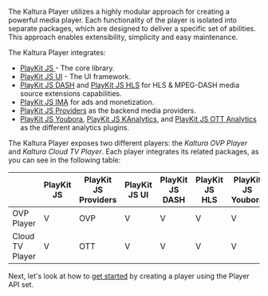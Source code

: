 The Kaltura Player utilizes a highly modular approach for creating a powerful media player.
Each functionality of the player is isolated into separate packages, which are designed to deliver a specific set of abilities.
This approach enables extensibility, simplicity and easy maintenance.

The Kaltura Player integrates:
* [PlayKit JS ](https://github.com/kaltura/playkit-js) - The core library.
* [PlayKit JS UI](https://github.com/kaltura/playkit-js-ui) - The UI framework.
* [PlayKit JS DASH](https://github.com/kaltura/playkit-js-dash) and [PlayKit JS HLS](https://github.com/kaltura/playkit-js-hls) for HLS & MPEG-DASH media source extensions capabilities.
* [PlayKit JS IMA](https://github.com/kaltura/playkit-js-ima) for ads and monetization.
* [PlayKit JS Providers](https://github.com/kaltura/playkit-js-providers) as the backend media providers.
* [PlayKit JS Youbora](https://github.com/kaltura/playkit-js-youbora), [PlayKit JS KAnalytics](https://github.com/kaltura/playkit-js-kanalytics), and [PlayKit JS OTT Analytics](https://github.com/kaltura/playkit-js-ott-analytics) as the different analytics plugins.

The Kaltura Player exposes two different players: the *Kaltura OVP Player* and *Kaltura Cloud TV Player*. Each player integrates its related packages, as you can see in the following table:


|  | PlayKit JS | PlayKit JS Providers|PlayKit JS UI| PlayKit JS DASH | PlayKit JS HLS| PlayKit JS Youbora |  PlayKit JS KAnalytics|  PlayKit JS OTT Analytics|
| --- |---|---|---|---|---|---| ---| --- |
| OVP Player | V | OVP | V | V | V | V | V |  |
|  Cloud TV Player | V |  OTT | V | V | V | V |  | V | 

Next, let's look at how to [get started]() by creating a player using the Player API set.

